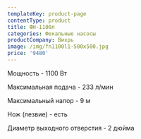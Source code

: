 ```yaml
---
templateKey: product-page
contentType: product
title: ФН-1100л
categories: Фекальные насосы
productCompany: Вихрь
image: /img/fn1100l1-500x500.jpg
price: '9480'
---
```

Мощность - 1100 Вт

Максимальная подача - 233 л/мин

Максимальный напор - 9 м

Нож (лезвие) - есть

Диаметр выходного отверстия - 2 дюйма
